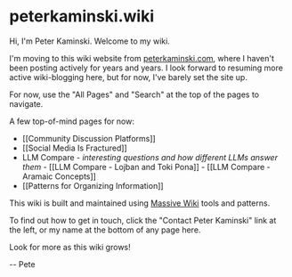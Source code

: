 # peterkaminski.wiki

<div class="h-card" style="display:none">
  <img class="u-photo" alt="photo of Peter Kaminski" src="https://secure.gravatar.com/avatar/016ee606d10556118cc8cbc603f1ef7ed65c3f7d55a8a736e463952aedcea6cd"/>
  <a rel="me" class="p-name u-url" href="https://peterkaminski.wiki/">Peter Kaminski</a>
</div>
<div style="display:none">
  <a rel="me" href="https://mastodon.social/@peterkaminski">https://mastodon.social/@peterkaminski</a>
  <a rel="me" href="https://github.com/peterkaminski">https://github.com/peterkaminski/</a>
</div>

Hi, I'm Peter Kaminski. Welcome to my wiki.

I'm moving to this wiki website from [peterkaminski.com](http://peterkaminski.com/), where I haven't been posting actively for years and years. I look forward to resuming more active wiki-blogging here, but for now, I've barely set the site up.

For now, use the "All Pages" and "Search" at the top of the pages to navigate.

A few top-of-mind pages for now:

- [[Community Discussion Platforms]]
- [[Social Media Is Fractured]]
- LLM Compare - *interesting questions and how different LLMs answer them*
		- [[LLM Compare - Lojban and Toki Pona]]
		- [[LLM Compare - Aramaic Concepts]]
- [[Patterns for Organizing Information]]

This wiki is built and maintained using [Massive Wiki](https://massive.wiki/) tools and patterns.

To find out how to get in touch, click the "Contact Peter Kaminski" link at the left, or my name at the bottom of any page here.

Look for more as this wiki grows!

-- Pete

